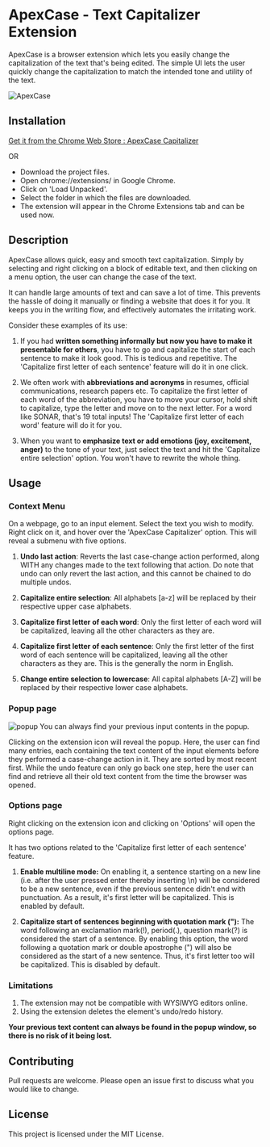 # ApexCase - Text Capitalizer Extension

ApexCase is a browser extension which lets you easily change the capitalization of the text that's being edited. The simple UI lets the user quickly change the capitalization to match the intended tone and utility of the text.

![ApexCase](https://user-images.githubusercontent.com/57246364/91425009-33bd8780-e878-11ea-8acd-098ba45a8ac3.gif)

## Installation
[Get it from the Chrome Web Store : ApexCase Capitalizer](https://chrome.google.com/webstore/detail/apexcase-capitalizer/ijoemkoipbejbfmedlellkdidiopecfg?hl=en)

OR

* Download the project files.
* Open chrome://extensions/ in Google Chrome. 
* Click on 'Load Unpacked'. 
* Select the folder in which the files are downloaded.
* The extension will appear in the Chrome Extensions tab and can be used now.

## Description

ApexCase allows quick, easy and smooth text capitalization. Simply by selecting and right clicking on a block of editable text, and then clicking on a menu option, the user can change the case of the text. 

It can handle large amounts of text and can save a lot of time. This prevents the hassle of doing it manually or finding a website that does it for you. It keeps you in the writing flow, and effectively automates the irritating work. 

Consider these examples of its use:

1. If you had **written something informally but now you have to make it presentable for others**, you have to go and capitalize the start of each sentence to make it look good. This is tedious and repetitive. The 'Capitalize first letter of each sentence' feature will do it in one click.

2. We often work with **abbreviations and acronyms** in resumes, official communications, research papers etc. To capitalize the first letter of each word of the abbreviation, you have to move your cursor, hold shift to capitalize, type the letter and move on to the next letter. For a word like SONAR, that's 19 total inputs! The 'Capitalize first letter of each word' feature will do it for you.

3. When you want to **emphasize text or add emotions (joy, excitement, anger)** to the tone of your text, just select the text and hit the 'Capitalize entire selection' option. You won't have to rewrite the whole thing.

## Usage

### Context Menu
On a webpage, go to an input element. Select the text you wish to modify. Right click on it, and hover over the 'ApexCase Capitalizer' option. 
This will reveal a submenu with five options.

1. **Undo last action**: Reverts the last case-change action performed, along WITH any changes made to the text following that action. Do note that undo can only revert the last action, and this cannot be chained to do multiple undos.

2. **Capitalize entire selection**: All alphabets [a-z] will be replaced by their respective upper case alphabets.

3. **Capitalize first letter of each word**: Only the first letter of each word will be capitalized, leaving all the other characters as they are.

4. **Capitalize first letter of each sentence**: Only the first letter of the first word of each sentence will be capitalized, leaving all the other characters as they are. This is the generally the norm in English.

5. **Change entire selection to lowercase**: All capital alphabets [A-Z] will be replaced by their respective lower case alphabets.

### Popup page
![popup](https://user-images.githubusercontent.com/57246364/91857456-8edee800-ec85-11ea-8035-a80036324075.jpeg)
You can always find your previous input contents in the popup.

Clicking on the extension icon will reveal the popup. Here, the user can find many entries, each containing the text content of the input elements before they performed a case-change action in it. They are sorted by most recent first. While the undo feature can only go back one step, here the user can find and retrieve all their old text content from the time the browser was opened.

### Options page
Right clicking on the extension icon and clicking on 'Options' will open the options page.

It has two options related to the 'Capitalize first letter of each sentence' feature.
1. **Enable multiline mode:** On enabling it, a sentence starting on a new line (i.e. after the user pressed enter thereby inserting \n) will be considered to be a new sentence, even if the previous sentence didn't end with punctuation. As a result, it's first letter will be capitalized. This is enabled by default.

2. **Capitalize start of sentences beginning with quotation mark ("):** 
The word following an exclamation mark(!), period(.), question mark(?) is considered the start of a sentence. By enabling this option, the word following a quotation mark or double apostrophe (") will also be considered as the start of a new sentence. Thus, it's first letter too will be capitalized. This is disabled by default.

### Limitations
1. The extension may not be compatible with WYSIWYG editors online. 
2. Using the extension deletes the element's undo/redo history.

**Your previous text content can always be found in the popup window, so there is no risk of it being lost.** 

## Contributing
Pull requests are welcome. Please open an issue first to discuss what you would like to change.

## License
This project is licensed under the MIT License.
